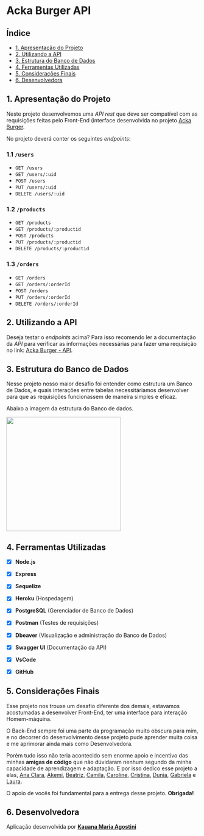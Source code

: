 # Acka Burger API

## Índice

* [1. Apresentação do Projeto](#1-apresentação-do-projeto)
* [2. Utilizando a API](#2-utilizando-a-API)
* [3. Estrutura do Banco de Dados](#3-estrutura-do-banco-de-dados)
* [4. Ferramentas Utilizadas](#4-ferramentas-utilizadas)
* [5. Considerações Finais](#5-considerações-finais)
* [6. Desenvolvedora](#6-desenvolvedora)


## 1. Apresentação do Projeto

Neste projeto desenvolvemos uma _API rest_ que deve ser compatível com as requisições feitas pelo Front-End (interface desenvolvida no projeto [Acka Burger](https://acka-burger.vercel.app/).

No projeto deverá conter os seguintes _endpoints_:

### 1.1 `/users`
* `GET /users`
* `GET /users/:uid`
* `POST /users`
* `PUT /users/:uid`
* `DELETE /users/:uid`

### 1.2 `/products`

* `GET /products`
* `GET /products/:productid`
* `POST /products`
* `PUT /products/:productid`
* `DELETE /products/:productid`

### 1.3 `/orders`

* `GET /orders`
* `GET /orders/:orderId`
* `POST /orders`
* `PUT /orders/:orderId`
* `DELETE /orders/:orderId`


## 2. Utilizando a API

Deseja testar o _endpoints_ acima?
Para isso recomendo ler a documentação da _API_ para verificar as informações necessárias para fazer uma requisição no link: [Acka Burger - API](https://bq-acka-burger.herokuapp.com/).


## 3. Estrutura do Banco de Dados

Nesse projeto nosso maior desafio foi entender como estrutura um Banco de Dados, e quais interações entre tabelas necessitáriamos desenvolver para que as requisições funcionassem de maneira simples e eficaz.

Abaixo a imagem da estrutura do Banco de dados.
<br/>

<img align="center" src="./db-files/Diagrama.png" height="300px"/>


## 4. Ferramentas Utilizadas

- [x] **Node.js**
- [x] **Express**
- [x] **Sequelize**
- [x] **Heroku** (Hospedagem)
- [x] **PostgreSQL** (Gerenciador de Banco de Dados)
- [x] **Postman** (Testes de requisições)
- [x] **Dbeaver** (Visualização e administração do Banco de Dados)
- [x] **Swagger UI** (Documentação da API)
- [x] **VsCode**
- [x] **GitHub**


## 5. Considerações Finais

Esse projeto nos trouxe um desafio diferente dos demais, estavamos acostumadas a desenvolver Front-End, ter uma interface para interação Homem-máquina.

O Back-End sempre foi uma parte da programação muito obscura para mim, e no decorrer do desenvolvimento desse projeto pude aprender muita coisa e me aprimorar ainda mais como Desenvolvedora. 

Porém tudo isso não teria acontecido sem enorme apoio e incentivo das minhas **amigas de código** que não dúvidaram nenhum segundo da minha capacidade de aprendizagem e adaptação.
E por isso dedico esse projeto a elas, [Ana Clara](https://github.com/anaclara-gf), [Akemi](https://github.com/akemimeka), [Beatriz](https://github.com/beatrizpenalva), [Camila](https://github.com/cbalieiro), [Caroline](https://github.com/CarolineSCosta), [Cristina](https://github.com/crismantovani), [Dunia](https://github.com/dunia07), [Gabriela](https://github.com/gabrielasilva1991) e [Laura](https://github.com/LauraDeperon).

O apoio de vocês foi fundamental para a entrega desse projeto. **Obrigada!**

## 6. Desenvolvedora

Aplicação desenvolvida por **[Kauana Maria Agostini](www.linkedin.com/in/kauanaagostini)**